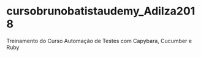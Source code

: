 # cursobrunobatistaudemy_Adilza2018
Treinamento do Curso Automação de Testes com Capybara, Cucumber e Ruby

  
